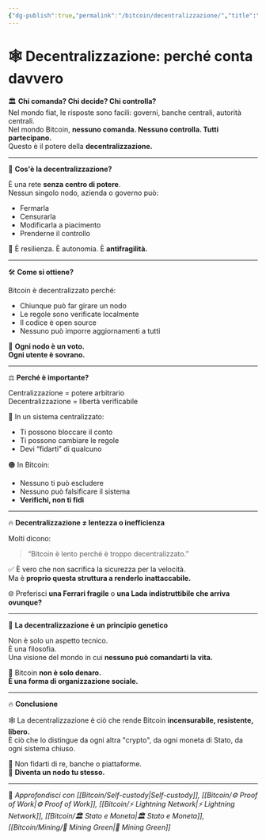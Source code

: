 ```yaml
---
{"dg-publish":true,"permalink":"/bitcoin/decentralizzazione/","title":"🕸️ Decentralizzazione: perché conta davvero","tags":["Bitcoin","Decentralizzazione","Libertà","Sicurezza","Potere","Reti"]}
---
```



# 🕸️ Decentralizzazione: perché conta davvero

🏛️ **Chi comanda? Chi decide? Chi controlla?**  
Nel mondo fiat, le risposte sono facili: governi, banche centrali, autorità centrali.  
Nel mondo Bitcoin, **nessuno comanda. Nessuno controlla. Tutti partecipano.**  
Questo è il potere della **decentralizzazione.**

---

🧠 **Cos'è la decentralizzazione?**

È una rete **senza centro di potere**.  
Nessun singolo nodo, azienda o governo può:

- Fermarla  
- Censurarla  
- Modificarla a piacimento  
- Prenderne il controllo

🎯 È resilienza. È autonomia. È **antifragilità.**

---

🛠️ **Come si ottiene?**

Bitcoin è decentralizzato perché:
- Chiunque può far girare un nodo  
- Le regole sono verificate localmente  
- Il codice è open source  
- Nessuno può imporre aggiornamenti a tutti

📡 **Ogni nodo è un voto.  
Ogni utente è sovrano.**

---

⚖️ **Perché è importante?**

Centralizzazione = potere arbitrario  
Decentralizzazione = libertà verificabile

🔐 In un sistema centralizzato:
- Ti possono bloccare il conto  
- Ti possono cambiare le regole  
- Devi “fidarti” di qualcuno

🟠 In Bitcoin:
- Nessuno ti può escludere  
- Nessuno può falsificare il sistema  
- **Verifichi, non ti fidi**

---

🔥 **Decentralizzazione ≠ lentezza o inefficienza**

Molti dicono:  
> “Bitcoin è lento perché è troppo decentralizzato.”

✅ È vero che non sacrifica la sicurezza per la velocità.  
Ma è **proprio questa struttura a renderlo inattaccabile.**

🌐 Preferisci **una Ferrari fragile** o **una Lada indistruttibile che arriva ovunque?**

---

🧬 **La decentralizzazione è un principio genetico**

Non è solo un aspetto tecnico.  
È una filosofia.  
Una visione del mondo in cui **nessuno può comandarti la vita.**

🧠 Bitcoin **non è solo denaro.  
È una forma di organizzazione sociale.**

---

🔥 **Conclusione**

🕸️ La decentralizzazione è ciò che rende Bitcoin **incensurabile, resistente, libero.**  
È ciò che lo distingue da ogni altra "crypto", da ogni moneta di Stato, da ogni sistema chiuso.

👑 Non fidarti di re, banche o piattaforme.  
📡 **Diventa un nodo tu stesso.**

---

🔗 _Approfondisci con [[Bitcoin/Self-custody\|Self-custody]], [[Bitcoin/⚙️  Proof of Work\|⚙️  Proof of Work]], [[Bitcoin/⚡ Lightning Network\|⚡ Lightning Network]], [[Bitcoin/🏛️ Stato e Moneta\|🏛️ Stato e Moneta]], [[Bitcoin/Mining/🌱 Mining Green\|🌱 Mining Green]]_